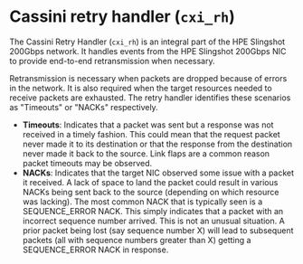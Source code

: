 # Cassini retry handler (`cxi_rh`)

The Cassini Retry Handler (`cxi_rh`) is an integral part of the HPE Slingshot 200Gbps network.
It handles events from the HPE Slingshot 200Gbps NIC to provide end-to-end retransmission when necessary.

Retransmission is necessary when packets are dropped because of errors in the network.
It is also required when the target resources needed to receive packets are exhausted.
The retry handler identifies these scenarios as "Timeouts" or "NACKs" respectively.

- **Timeouts**: Indicates that a packet was sent but a response was not received in a timely fashion.
  This could mean that the request packet never made it to its destination or that the response from the destination never made it back to the source.
  Link flaps are a common reason packet timeouts may be observed.
- **NACKs**: Indicates that the target NIC observed some issue with a packet it received.
  A lack of space to land the packet could result in various NACKs being sent back to the source (depending on which resource was lacking).
  The most common NACK that is typically seen is a SEQUENCE_ERROR NACK. This simply indicates that a packet with an incorrect sequence number arrived. This is not an unusual situation.
  A prior packet being lost (say sequence number X) will lead to subsequent packets (all with sequence numbers greater than X) getting a SEQUENCE_ERROR NACK in response.
